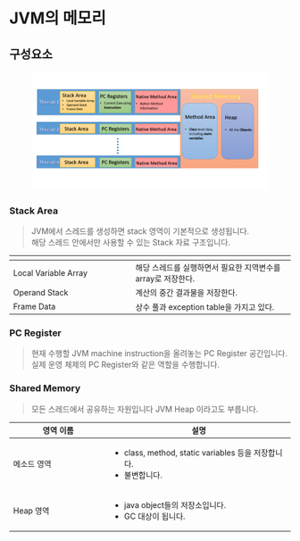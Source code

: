 # JVM의 메모리





## 구성요소&#x20;

<figure><img src="../../.gitbook/assets/image (1) (1) (1) (1) (1) (1) (1).png" alt=""><figcaption></figcaption></figure>

### Stack Area&#x20;

> JVM에서 스레드를 생성하면 stack 영역이 기본적으로 생성됩니다. \
> 해당 스레드 안에서만 사용할 수 있는 Stack 자료 구조입니다.&#x20;

<table><thead><tr><th width="205"></th><th></th></tr></thead><tbody><tr><td>Local Variable Array</td><td> 해당 스레드를 실행하면서 필요한 지역변수를 array로 저장한다.</td></tr><tr><td>Operand Stack</td><td>계산의 중간 결과물을 저장한다.</td></tr><tr><td>Frame Data</td><td>상수 풀과 exception table을 가지고 있다.</td></tr></tbody></table>



### PC Register&#x20;

> 현재 수행할 JVM machine instruction을 올려놓는 PC Register 공간입니다. 실제 운영 체제의 PC Register와 같은 역할을 수행합니다.&#x20;



### Shared Memory&#x20;

> 모든 스레드에서 공유하는 자원입니다 JVM Heap 이라고도 부릅니다.&#x20;

<table><thead><tr><th width="161">영역 이름 </th><th>설명 </th></tr></thead><tbody><tr><td>메소드 영역</td><td><ul><li>class, method, static variables 등을 저장합니다.</li><li>불변합니다.</li></ul></td></tr><tr><td>Heap 영역</td><td><ul><li>java object들의 저장소입니다. </li><li>GC 대상이 됩니다. </li></ul></td></tr></tbody></table>

